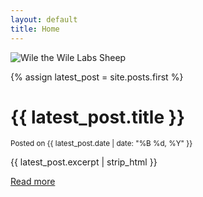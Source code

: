 ```yaml
---
layout: default
title: Home
---
```


![Wile the Wile Labs Sheep]({{site.baseurl}}/assets/images/wile.png)

{% assign latest_post = site.posts.first %}

# {{ latest_post.title }}

<small>Posted on {{ latest_post.date | date: "%B %d, %Y" }}</small>

<p>{{ latest_post.excerpt | strip_html }}</p>

<a href="{{ latest_post.url }}">Read more</a>






